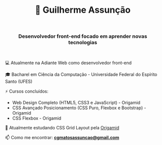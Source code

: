 <h1 align="center">🤖 Guilherme Assunção</h1>
<br/>
<h3 align="center">Desenvolvedor front-end focado em aprender novas tecnologias</h3>

<br/>

💻 Atualmente na Adiante Web como desenvolvedor front-end

🎓 Bacharel em Ciência da Computação - Universidade Federal do Espírito Santo (UFES)

⚡ Cursos concluídos:

  - Web Design Completo (HTML5, CSS3 e JavaScript) - Origamid
  - CSS Avançado Posicionamento (CSS Puro, Flexbox e Bootstrap) - Origamid
  - CSS Flexbox - Origamid


🚀 Atualmente estudando CSS Grid Layout pela [Origamid](https://www.origamid.com)

📫 Como me encontrar: **cgmatosassuncao@gmail.com**

<br/>

